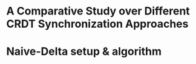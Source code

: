 # A Comparative Study over Different CRDT Synchronization Approaches

# Naive-Delta setup \& algorithm
    